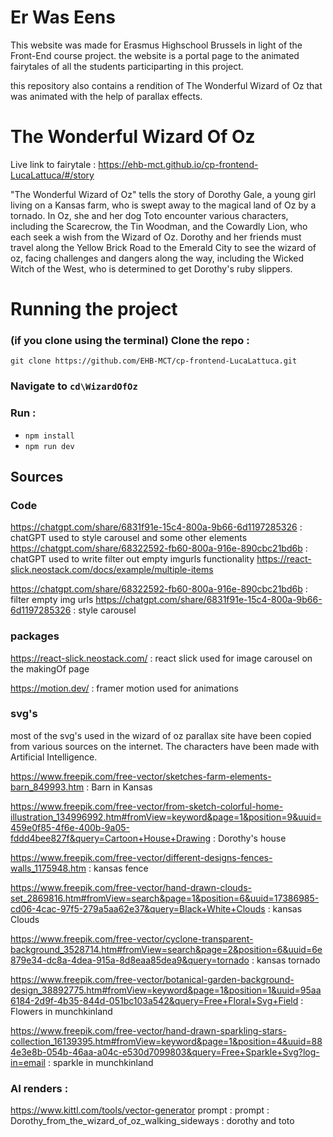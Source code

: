 # Er Was Eens

This website was made for Erasmus Highschool Brussels in light of the Front-End course project. 
the website is a portal page to the animated fairytales of all the students participarting in this project.

this repository also contains a rendition of The Wonderful Wizard of Oz that was animated 
with the help of parallax effects. 


# The Wonderful Wizard Of Oz

Live link to fairytale : https://ehb-mct.github.io/cp-frontend-LucaLattuca/#/story 

"The Wonderful Wizard of Oz" tells the story of Dorothy Gale, a young girl living on a Kansas farm, who is swept away to the magical land of Oz by a tornado. In Oz, she and her dog Toto encounter various characters, including the Scarecrow, the Tin Woodman, and the Cowardly Lion, who each seek a wish from the Wizard of Oz. Dorothy and her friends must travel along the Yellow Brick Road to the Emerald City to see the wizard of oz, facing challenges and dangers along the way, including the Wicked Witch of the West, who is determined to get Dorothy's ruby slippers.

# Running the project

  ### (if you clone using the terminal) Clone the repo :
    git clone https://github.com/EHB-MCT/cp-frontend-LucaLattuca.git

  ### Navigate to `cd\WizardOfOz`

  ### Run :
- `npm install`
- `npm run dev`

## Sources

### Code 

https://chatgpt.com/share/6831f91e-15c4-800a-9b66-6d1197285326 : chatGPT used to style carousel and some other elements
https://chatgpt.com/share/68322592-fb60-800a-916e-890cbc21bd6b : chatGPT used to write filter out empty imgurls functionality
https://react-slick.neostack.com/docs/example/multiple-items

https://chatgpt.com/share/68322592-fb60-800a-916e-890cbc21bd6b : filter empty img urls 
https://chatgpt.com/share/6831f91e-15c4-800a-9b66-6d1197285326 : style carousel 
### packages 

https://react-slick.neostack.com/ : react slick used for image carousel on the makingOf page

https://motion.dev/ : framer motion used for animations



### svg's

most of the svg's used in the wizard of oz parallax site have been copied from various sources on the internet. The characters have been made with Artificial Intelligence.


https://www.freepik.com/free-vector/sketches-farm-elements-barn_849993.htm : Barn in Kansas

https://www.freepik.com/free-vector/from-sketch-colorful-home-illustration_134996992.htm#fromView=keyword&page=1&position=9&uuid=459e0f85-4f6e-400b-9a05-fddd4bee827f&query=Cartoon+House+Drawing : Dorothy's house

https://www.freepik.com/free-vector/different-designs-fences-walls_1175948.htm : kansas fence

https://www.freepik.com/free-vector/hand-drawn-clouds-set_2869816.htm#fromView=search&page=1&position=6&uuid=17386985-cd06-4cac-97f5-279a5aa62e37&query=Black+White+Clouds : kansas Clouds

https://www.freepik.com/free-vector/cyclone-transparent-background_3528714.htm#fromView=search&page=2&position=6&uuid=6e879e34-dc8a-4dea-915a-8d8eaa85dea9&query=tornado : kansas tornado

https://www.freepik.com/free-vector/botanical-garden-background-design_38892775.htm#fromView=keyword&page=1&position=1&uuid=95aa6184-2d9f-4b35-844d-051bc103a542&query=Free+Floral+Svg+Field : Flowers in munchkinland


https://www.freepik.com/free-vector/hand-drawn-sparkling-stars-collection_16139395.htm#fromView=keyword&page=1&position=4&uuid=884e3e8b-054b-46aa-a04c-e530d7099803&query=Free+Sparkle+Svg?log-in=email : sparkle in munchkinland

### AI renders : 
https://www.kittl.com/tools/vector-generator 
prompt : prompt : Dorothy_from_the_wizard_of_oz_walking_sideways : dorothy and toto